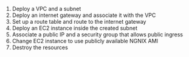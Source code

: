 1. Deploy a VPC and a subnet
2. Deploy an internet gateway and associate it with the VPC
3. Set up a route table and route to the internet gateway
4. Deploy an EC2 instance inside the created subnet
5. Associate a public IP and a security group that allows public ingress
6. Change EC2 instance to use publicly available NGNIX AMI
7. Destroy the resources